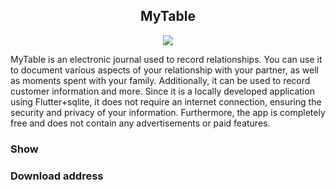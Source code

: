 <div style="text-align: center;">

## MyTable

[![](https://img.shields.io/badge/Doc-ZH-gray.svg?longCache=true&colorB=green)](./README.md)


</div>

MyTable is an electronic journal used to record relationships. You can use it to document various aspects of your relationship with your partner, as well as moments spent with your family. Additionally, it can be used to record customer information and more. Since it is a locally developed application using Flutter+sqlite, it does not require an internet connection, ensuring the security and privacy of your information. Furthermore, the app is completely free and does not contain any advertisements or paid features.

### Show
### Download address